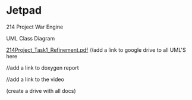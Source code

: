 # Jetpad
214 Project War Engine

UML Class Diagram

[214Project_Task1_Refinement.pdf](https://github.com/Priyul/Jetpad/files/9757151/214Project_Task1_Refinement.pdf)
//add a link to google drive to all UML'S here

//add a link to doxygen report

//add a link to the video

(create a drive with all docs)
